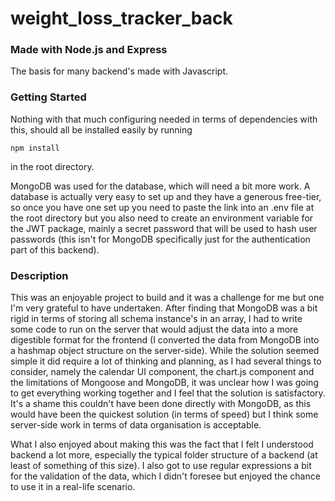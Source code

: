 ﻿# weight_loss_tracker_back

### Made with Node.js and Express

The basis for many backend's made with Javascript. 

### Getting Started

Nothing with that much configuring needed in terms of dependencies with this, should all be installed easily by running

    npm install
    
in the root directory. 

MongoDB was used for the database, which will need a bit more work. A database is actually very easy to set up and they have a generous free-tier, so once you have one set up you need to paste the link into an .env file at the root directory but you also need to create an environment variable for the JWT package, mainly a secret password that will be used to hash user passwords (this isn't for MongoDB specifically just for the authentication part of this backend). 

### Description

This was an enjoyable project to build and it was a challenge for me but one I'm very grateful to have undertaken. After finding that MongoDB was a bit rigid in terms of storing all schema instance's in an array, I had to write some code to run on the server that would adjust the data into a more digestible format for the frontend (I converted the data from MongoDB into a hashmap object structure on the server-side). While the solution seemed simple it did require a lot of thinking and planning, as I had several things to consider, namely the calendar UI component, the chart.js component and the limitations of Mongoose and MongoDB, it was unclear how I was going to get everything working together and I feel that the solution is satisfactory. It's a shame this couldn't have been done directly with MongoDB, as this would have been the quickest solution (in terms of speed) but I think some server-side work in terms of data organisation is acceptable.

What I also enjoyed about making this was the fact that I felt I understood backend a lot more, especially the typical folder structure of a backend (at least of something of this size). I also got to use regular expressions a bit for the validation of the data, which I didn't foresee but enjoyed the chance to use it in a real-life scenario. 
